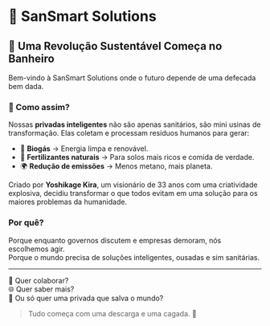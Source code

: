 # 💩 SanSmart Solutions

## 🌱 Uma Revolução Sustentável Começa no Banheiro

Bem-vindo à SanSmart Solutions onde o futuro depende de uma defecada bem dada.

### 🚽 Como assim?

Nossas **privadas inteligentes** não são apenas sanitários, são mini usinas de transformação. Elas coletam e processam resíduos humanos para gerar:

- 🔋 **Biogás** → Energia limpa e renovável.
- 🌾 **Fertilizantes naturais** → Para solos mais ricos e comida de verdade.
- 🌍 **Redução de emissões** → Menos metano, mais planeta.

Criado por **Yoshikage Kira**, um visionário de 33 anos com uma criatividade explosiva, decidiu transformar o que todos evitam em uma solução para os maiores problemas da humanidade.

### Por quê?

Porque enquanto governos discutem e empresas demoram, nós escolhemos agir.  
Porque o mundo precisa de soluções inteligentes, ousadas e sim sanitárias.

---

🧪 Quer colaborar?  
🌐 Quer saber mais?  
🚀 Ou só quer uma privada que salva o mundo?

> Tudo começa com uma descarga e uma cagada. 💩
